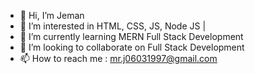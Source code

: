 - 👋 Hi, I’m Jeman
- 👀 I’m interested in HTML, CSS, JS, Node JS | 
- 🌱 I’m currently learning MERN Full Stack Development
- 💞️ I’m looking to collaborate on Full Stack Development
- 📫 How to reach me : mr.j06031997@gmail.com

<!---
Jeman-Kumar-97-06/Jeman-Kumar-97-06 is a ✨ special ✨ repository because its `README.md` (this file) appears on your GitHub profile.
You can click the Preview link to take a look at your changes.
--->

